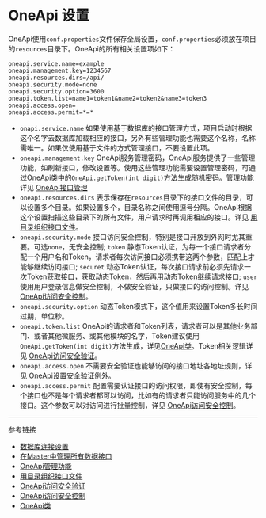 # OneApi 设置
OneApi使用`conf.properties`文件保存全局设置，`conf.properties`必须放在项目的`resources`目录下。OneApi的所有相关设置项如下：
```
oneapi.service.name=example
oneapi.management.key=1234567
oneapi.resources.dirs=/api/
oneapi.security.mode=none
oneapi.security.option=3600
oneapi.token.list=name1=token1&name2=token2&name3=token3
oneapi.access.open=
oneapi.access.permit=*=*
```

* `onapi.service.name` 如果使用基于数据库的接口管理方式，项目启动时根据这个名字去数据库加载相应的接口，另外有些管理功能也需要这个名称，名称需唯一。如果仅使用基于文件的方式管理接口，不要设置此项。
* `oneapi.management.key` OneApi服务管理密码，OneApi服务提供了一些管理功能，如刷新接口，修改设置等。使用这些管理功能需要设置管理密码，可通过[OneApi类](/doc/oneapi/classS)中的`OneApi.getToken(int digit)`方法生成随机密码。管理功能详见 [OneApi接口管理](/doc/oneapi/management)
* `oneapi.resources.dirs` 表示保存在`resources`目录下的接口文件的目录，可以设置多个目录。如果设置多个，目录名称之间使用逗号分隔。OneApi根据这个设置扫描这些目录下的所有文件，用户请求时再调用相应的接口。详见 [用目录组织接口文件](/doc/oneapi/file)。
* `oneapi.security.mode` 接口访问安全控制，特别是接口开放到外网时尤其重要。可选`none`，无安全控制; `token` 静态Token认证，为每一个接口请求者分配一个用户名和Token，请求者每次访问接口必须携带这两个参数，匹配上才能够继续访问接口; `securet` 动态Token认证，每次接口请求前必须先请求一次Token获取接口，获取动态Token，然后再用动态Token继续请求接口; `user` 使用用户登录信息做安全控制，不做安全验证，只做接口的访问控制。详见 [OneApi访问安全控制](/doc/oneapi/token)。
* `oneapi.security.option` 动态Token模式下，这个值用来设置Token多长时间过期，单位秒。
* `oneapi.token.list` OneApi的请求者和Token列表，请求者可以是其他业务部门、或者其他微服务、或其他模块的名字，Token建议使用`OneApi.getToken(int digit)`方法生成，详见[OneApi类](/doc/oneapi/class)。Token相关逻辑详见 [OneApi访问安全验证](/doc/oneapi/token)。
* `oneapi.access.open` 不需要安全验证也能够访问的接口地址各地址规则，详见 [OneApi设置安全验证例外](/doc/oneapi/open)。
* `oneapi.access.permit` 配置需要认证接口的访问权限，即使有安全控制，每个接口也不是每个请求者都可以访问，比如有的请求者只能访问服务中的几个接口。这个参数可以对访问进行批量控制，详见 [OneApi访问安全控制](/doc/oneapi/permit)。

---
参考链接
* [数据库连接设置](/doc/pql/properties)
* [在Master中管理所有数据接口](/doc/master/oneapi)
* [OneApi管理功能](/doc/oneapi/management)
* [用目录组织接口文件](/doc/oneapi/file)
* [OneApi访问安全验证](/doc/oneapi/token)
* [OneApi访问安全控制](/doc/oneapi/permit)
* [OneApi类](/doc/oneapi/class)